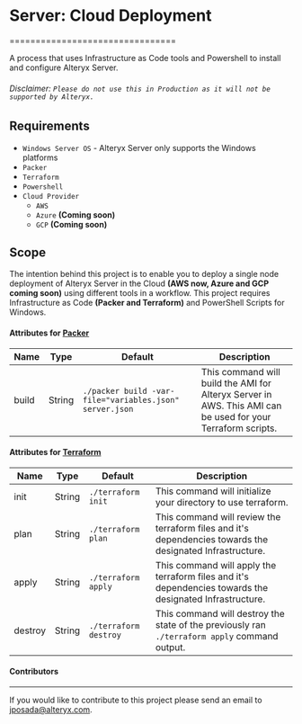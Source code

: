 # Server: Cloud Deployment
================================

A process that uses Infrastructure as Code tools and Powershell to install and configure Alteryx Server.

###### Disclaimer: `Please do not use this in Production as it will not be supported by Alteryx.`

Requirements
------------
- `Windows Server OS` - Alteryx Server only supports the Windows platforms
- `Packer`
- `Terraform`
- `Powershell`
- `Cloud Provider`
    - `AWS`
    - `Azure` **(Coming soon)**
    - `GCP` **(Coming soon)**


Scope
-----

The intention behind this project is to enable you to deploy a single node deployment of Alteryx Server in the Cloud **(AWS now, Azure and GCP coming soon)** using different tools in a workflow. This project requires Infrastructure as Code **(Packer and Terraform)** and PowerShell Scripts for Windows.


#### Attributes for [Packer](https://www.packer.io/)
|Name  |Type  |Default|Description|
|------|------|-------|-----------|
|build|String|`./packer build -var-file="variables.json" server.json`|This command will build the AMI for  Alteryx Server in AWS. This AMI can be used for your Terraform scripts.|


#### Attributes for [Terraform](https://www.terraform.io/)
|Name  |Type  |Default|Description|
|------|------|-------|-----------|
|init|String|`./terraform init`|This command will initialize your directory to use terraform.|
|plan|String|`./terraform plan`|This command will review the terraform files and it's dependencies towards the designated Infrastructure.|
|apply|String|`./terraform apply`|This command will apply the terraform files and it's dependencies towards the designated Infrastructure.|
|destroy|String|`./terraform destroy`|This command will destroy the state of the previously ran `./terraform apply` command output.|


#### Contributors
-----------------

If you would like to contribute to this project please send an email to jposada@alteryx.com.
